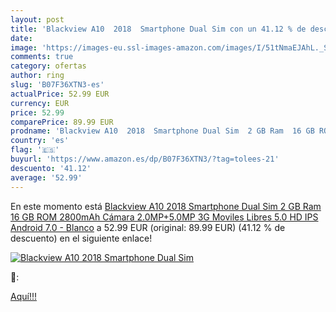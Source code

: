 ```yaml
---
layout: post
title: 'Blackview A10  2018  Smartphone Dual Sim con un 41.12 % de descuento'
date: 
image: 'https://images-eu.ssl-images-amazon.com/images/I/51tNmaEJAhL._SL200_.jpg'
comments: true
category: ofertas
author: ring
slug: 'B07F36XTN3-es'
actualPrice: 52.99 EUR
currency: EUR
price: 52.99
comparePrice: 89.99 EUR
prodname: 'Blackview A10  2018  Smartphone Dual Sim  2 GB Ram  16 GB ROM  2800mAh  Cámara 2.0MP+5.0MP  3G Moviles Libres 5.0   HD IPS Android 7.0 - Blanco'
country: 'es'
flag: '🇪🇸'
buyurl: 'https://www.amazon.es/dp/B07F36XTN3/?tag=tolees-21'
descuento: '41.12'
average: '52.99'
---
```


En este momento está [Blackview A10  2018  Smartphone Dual Sim  2 GB Ram  16 GB ROM  2800mAh  Cámara 2.0MP+5.0MP  3G Moviles Libres 5.0   HD IPS Android 7.0 - Blanco](https://www.amazon.es/dp/B07F36XTN3/?tag=tolees-21) a 52.99 EUR (original: 89.99 EUR) (41.12 %  de descuento) en el siguiente enlace!

[![Blackview A10  2018  Smartphone Dual Sim](https://images-eu.ssl-images-amazon.com/images/I/51tNmaEJAhL._SL200_.jpg)](https://www.amazon.es/dp/B07F36XTN3/?tag=tolees-21)

🔎:


[Aquí!!!](https://www.amazon.es/dp/B07F36XTN3/?tag=tolees-21)
